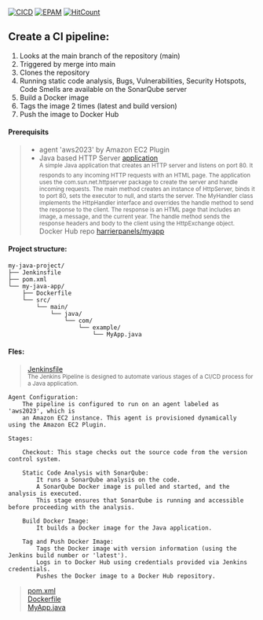 [![CICD](https://img.shields.io/badge/HarrierPanels-CI%2FCD-blue)](./)
[![EPAM](https://img.shields.io/badge/Cloud&DevOps%20UA%20Lab%202nd%20Path-Jenkins%20Task-orange)](./)
[![HitCount](https://hits.dwyl.com/HarrierPanels/my-java-project.svg?style=flat&show=unique)](http://hits.dwyl.com/HarrierPanels/my-java-project)
<br>
## Create a CI pipeline:
1. Looks at the main branch of the repository (main)
2. Triggered by merge into main
3. Clones the repository
4. Running static code analysis, Bugs, Vulnerabilities, Security Hotspots, Code Smells are available on the SonarQube server
5. Build a Docker image
6. Tags the image 2 times (latest and build version)
7. Push the image to Docker Hub
#### Prerequisits
> - agent 'aws2023' by Amazon EC2 Plugin<br>
> - Java based HTTP Server [application](my-java-app/src/main/java/com/example/MyApp.java)<br>
<sup>A simple Java application that creates an HTTP server and listens on port 80. It responds to any incoming HTTP requests with an HTML page. The application uses the com.sun.net.httpserver package to create the server and handle incoming requests. The main method creates an instance of HttpServer, binds it to port 80, sets the executor to null, and starts the server. The MyHandler class implements the HttpHandler interface and overrides the handle method to send the response to the client. The response is an HTML page that includes an image, a message, and the current year. The handle method sends the response headers and body to the client using the HttpExchange object.</sup><br>
> Docker Hub repo <a href="https://hub.docker.com/repository/docker/harrierpanels/myapp">harrierpanels/myapp</a>
#### Project structure:
```
my-java-project/
├── Jenkinsfile
├── pom.xml
└── my-java-app/
    ├── Dockerfile
    └── src/
        └── main/
            └── java/
                └── com/
                    └── example/
                        └── MyApp.java
```
#### Fles:
> [Jenkinsfile](./Jenkinsfile) <br>
> <sup>The Jenkins Pipeline is designed to automate various stages of a CI/CD process for a Java application.</sup><br>


    Agent Configuration:
        The pipeline is configured to run on an agent labeled as 'aws2023', which is 
        an Amazon EC2 instance. This agent is provisioned dynamically using the Amazon EC2 Plugin.

    Stages:

        Checkout: This stage checks out the source code from the version control system.

        Static Code Analysis with SonarQube:
            It runs a SonarQube analysis on the code.
            A SonarQube Docker image is pulled and started, and the analysis is executed.
            This stage ensures that SonarQube is running and accessible before proceeding with the analysis.

        Build Docker Image:
            It builds a Docker image for the Java application.

        Tag and Push Docker Image:
            Tags the Docker image with version information (using the Jenkins build number or 'latest').
            Logs in to Docker Hub using credentials provided via Jenkins credentials.
            Pushes the Docker image to a Docker Hub repository.

> [pom.xml](./pom.xml) <br>
> [Dockerfile](./my-java-app/Dockerfile) <br>
> [MyApp.java](./my-java-app/src/main/java/com/example/MyApp.java)
> <sup></sup>
